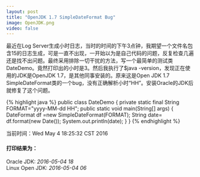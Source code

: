 ```yaml
---
layout: post
title: "OpenJDK 1.7 SimpleDateFormat Bug"
image: OpenJDK.png
video: false
---
```

最近在Log Server生成小时日志，当时的时间的下午3点钟，我期望一个文件名包含15的日志生成，可是一直不出现，一开始以为是自己代码的问题，反复检查几遍还是找不出问题。最终采用排除一切干扰的方法，写一个最简单的测试类DateDemo。竟然打印出的小时是3。然后我执行了$java -version，发现正在使用的JDK是OpenJDK 1.7，是其他同事安装的。原来这是Open JDK 1.7 SimpleDateFormat类的一个bug，没有正确解析小时“HH”。安装Oracle的JDK后就修复了这个问题。

{% highlight java %}
public class DateDemo {
    private  static final String FORMAT="yyyy-MM-dd HH";
    public static void main(String[] args) {
        DateFormat df =new SimpleDateFormat(FORMAT);
        String date= df.format(new Date());
        System.out.println(date);
    }
}
{% endhighlight %}

当前时间：Wed May  4 18:25:32 CST 2016

#### 打印结果为：
Oracle JDK:
*2016-05-04 18*  
Linux Open JDK:
*2016-05-04 06*
